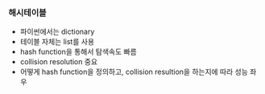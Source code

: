 ### 해시테이블

- 파이썬에서는 dictionary
- 테이블 자체는 list를 사용
- hash function을 통해서 탐색속도 빠름
- collision resolution 중요
- 어떻게 hash function을 정의하고, collision resultion을 하는지에 따라 성능 좌우
